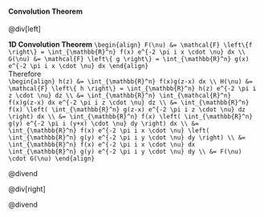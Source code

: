 #### Convolution Theorem

@div[left]

__1D Convolution Theorem__
`\begin{align} F(\nu) &= \mathcal{F} \left\{f \right\} = \int_{\mathbb{R}^n} f(x) e^{-2 \pi i x \cdot \nu} dx \\ G(\nu) &= \mathcal{F} \left\{ g \right\} = \int_{\mathbb{R}^n} g(x) e^{-2 \pi i x \cdot \nu} dx \end{align}`<br>
Therefore<br>
`\begin{align} h(z) &= \int_{\mathbb{R}^n} f(x)g(z-x) dx \\ H(\nu) &= \mathcal{F} \left\{ h \right\} = \int_{\mathbb{R}^n} h(z) e^{-2 \pi i z \cdot \nu} dz \\ &= \int_{\mathbb{R}^n} \int_{\mathcal{R}^n} f(x)g(z-x) dx e^{-2 \pi i z \cdot \nu} dz \\ &= \int_{\mathbb{R}^n} f(x) \left( \int_{\mathbb{R}^n} g(z-x) e^{-2 \pi i z \cdot \nu} dz \right) dx \\ &= \int_{\mathbb{R}^n} f(x) \left( \int_{\mathbb{R}^n} g(y) e^{-2 \pi i (y+x) \cdot \nu} dy \right) dx \\ &= \int_{\mathbb{R}^n} f(x) e^{-2 \pi i x \cdot \nu} \left( \int_{\mathbb{R}^n} g(y) e^{-2 \pi i y \cdot \nu} dy \right) \\ &= \int_{\mathbb{R}^n} f(x) e^{-2 \pi i x \cdot \nu} dx \int_{\mathbb{R}^n} g(y) e^{-2 \pi i y \cdot \nu} dy \\ &= F(\nu) \cdot G(\nu) \end{align}`


@divend

@div[right]



@divend